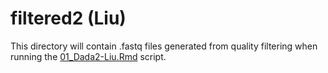 # filtered2 (Liu)

This directory will contain .fastq files generated from quality filtering when running the [01_Dada2-Liu.Rmd](../../../../scripts/analysis-individual/Liu-2020/01_Dada2-Liu.Rmd) script.